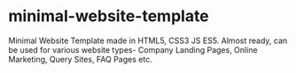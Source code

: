 # minimal-website-template
Minimal Website Template made in HTML5, CSS3 JS ES5. Almost ready, can be used for various website types- Company Landing Pages, Online Marketing, Query Sites, FAQ Pages etc.

